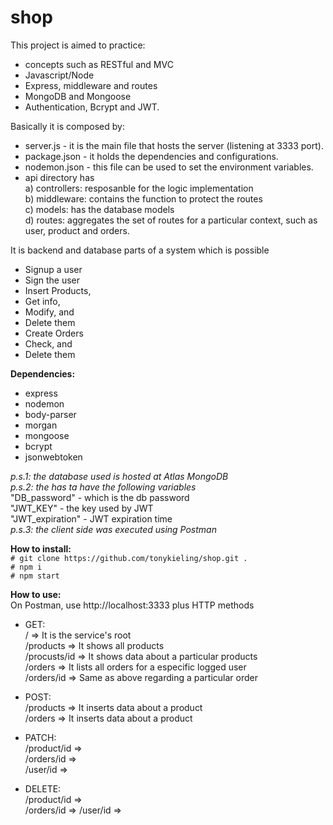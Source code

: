 # shop
This project is aimed to practice:
- concepts such as RESTful and MVC
- Javascript/Node
- Express, middleware and routes
- MongoDB and Mongoose
- Authentication, Bcrypt and JWT.  

Basically it is composed by:  
- server.js - it is the main file that hosts the server (listening at 3333 port).
- package.json - it holds the dependencies and configurations.
- nodemon.json - this file can be used to set the environment variables.
- api directory has  
a) controllers: resposanble for the logic implementation  
b) middleware: contains the function to protect the routes  
c) models: has the database models  
d) routes: aggregates the set of routes for a particular context, such as user, product and orders.  

It is backend and database parts of a system which is possible
- Signup a user
- Sign the user
- Insert Products,
- Get info,
- Modify, and
- Delete them
- Create Orders
- Check, and
- Delete them

**Dependencies:**
  - express
  - nodemon
  - body-parser
  - morgan
  - mongoose
  - bcrypt
  - jsonwebtoken

  *p.s.1: the database used is hosted at Atlas MongoDB*  
  *p.s.2: the has ta have the following variables*  
    "DB_password" - which is the db password  
    "JWT_KEY" - the key used by JWT  
    "JWT_expiration" - JWT expiration time  
  *p.s.3: the client side was executed using Postman*

  **How to install:**  
  `# git clone https://github.com/tonykieling/shop.git .`  
  `# npm i`  
  `# npm start`    

  **How to use:**  
  On Postman, use http://localhost:3333 plus HTTP methods 
  - GET:  
  /             => It is the service's root  
  /products     => It shows all products  
  /procusts/id  => It shows data about a particular products  
  /orders       => It lists all orders for a especific logged user  
  /orders/id    => Same as above regarding a particular order  

  - POST:  
  /products => It inserts data about a product  
  /orders => It inserts data about a product  

  - PATCH:  
  /product/id   =>  
  /orders/id    =>  
  /user/id      =>  

  - DELETE:  
  /product/id   =>  
  /orders/id    =>
  /user/id      => 